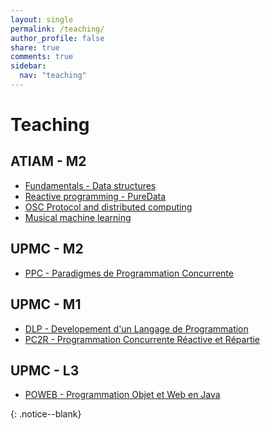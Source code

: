 ```yaml
---
layout: single
permalink: /teaching/
author_profile: false
share: true
comments: true
sidebar:
  nav: "teaching"
---
```


<div markdown = "1">

# Teaching

## ATIAM - M2

* [Fundamentals - Data structures](/atiam-fundamentals/)
* [Reactive programming - PureData](/atiam-pd/)
* [OSC Protocol and distributed computing](/atiam-distributed/)
* [Musical machine learning](/atiam-ml/)


## UPMC - M2

* [PPC - Paradigmes de Programmation Concurrente](/atiam-ppc/)

## UPMC - M1

* [DLP - Developement d'un Langage de Programmation](/teaching-dlp/)
* [PC2R - Programmation Concurrente Réactive et Répartie](/teaching-pc2r/)

## UPMC - L3

* [POWEB - Programmation Objet et Web en Java](/teaching-java/)

</div>{: .notice--blank}

